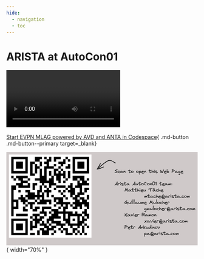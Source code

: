 ```yaml
---
hide:
  - navigation
  - toc
---
```

<style>
  .md-typeset h1,
  .md-content__button {
    display: none;
  }
</style>

# ARISTA at AutoCon01

![type:video](assets/video/autocon-video.mp4)

[Start EVPN MLAG powered by AVD and ANTA in Codespace](https://codespaces.new/arista-netdevops-community/one-click-se-demos?quickstart=1&devcontainer_path=.devcontainer%2Favd-avd-extended-workshop--part-1%2Fdevcontainer.json){ .md-button .md-button--primary target=_blank}

![autocon01-qr](assets/img/autocon-qr.png){ width="70%" }
